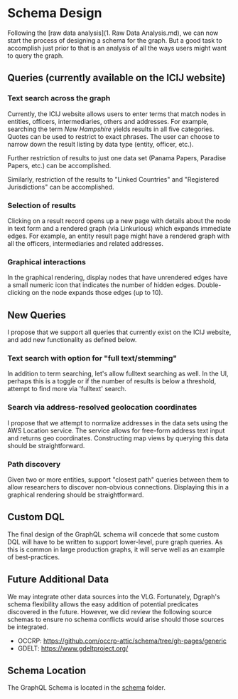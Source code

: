 # Schema Design

Following the [raw data analysis](1. Raw Data Analysis.md), we can now start the process of designing a schema for the graph. But a good task to accomplish just prior to that is an analysis of all the ways users might want to query the graph.

## Queries (currently available on the ICIJ website)

### Text search across the graph
Currently, the ICIJ website allows users to enter terms that match nodes in entities, officers, intermediaries, others and addresses. For example, searching the term *New Hampshire* yields results in all five categories. Quotes can be used to restrict to exact phrases. The user can choose to narrow down the result listing by data type (entity, officer, etc.).

Further restriction of results to just one data set (Panama Papers, Paradise Papers, etc.) can be accomplished.

Similarly, restriction of the results to "Linked Countries" and "Registered Jurisdictions" can be accomplished.

### Selection of results
Clicking on a result record opens up a new page with details about the node in text form and a rendered graph (via Linkurious) which expands immediate edges. For example, an entity result page might have a rendered graph with all the officers, intermediaries and related addresses.

### Graphical interactions
In the graphical rendering, display nodes that have unrendered edges have a small numeric icon that indicates the number of hidden edges. Double-clicking on the node expands those edges (up to 10).

## New Queries
I propose that we support all queries that currently exist on the ICIJ website, and add new functionality as defined below.

### Text search with option for "full text/stemming"
In addition to term searching, let's allow fulltext searching as well. In the UI, perhaps this is a toggle or if the number of results is below a threshold, attempt to find more via 'fulltext' search.

### Search via address-resolved geolocation coordinates
I propose that we attempt to normalize addresses in the data sets using the AWS Location service. The service allows for free-form address text input and returns geo coordinates.  Constructing map views by querying this data should be straightforward.

### Path discovery
Given two or more entities, support "closest path" queries between them to allow researchers to discover non-obvious connections. Displaying this in a graphical rendering should be straightforward.

## Custom DQL
The final design of the GraphQL schema will concede that some custom DQL will have to be written to support lower-level, pure graph queries. As this is common in large production graphs, it will serve well as an example of best-practices.

## Future Additional Data
We may integrate other data sources into the VLG. Fortunately, Dgraph's schema flexibility allows the easy addition of potential predicates discovered in the future. However, we did review the following source schemas to ensure no schema conflicts would arise should those sources be integrated.

- OCCRP: https://github.com/occrp-attic/schema/tree/gh-pages/generic
- GDELT: https://www.gdeltproject.org/

## Schema Location
The GraphQL Schema is located in the [schema](/schema) folder.

